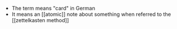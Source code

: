 - The term means "card" in German
- It means an [[atomic]] note about something when referred to the [[zettelkasten method]]